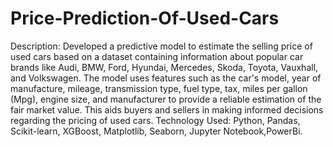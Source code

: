 # Price-Prediction-Of-Used-Cars
Description: Developed a predictive model to estimate the selling price of used cars based on a dataset containing information about popular car brands like Audi, BMW, Ford, Hyundai, Mercedes, Skoda, Toyota, Vauxhall, and Volkswagen. The model uses features such as the car's model, year of manufacture, mileage, transmission type, fuel type, tax, miles per gallon (Mpg), engine size, and manufacturer to provide a reliable estimation of the fair market value. This aids buyers and sellers in making informed decisions regarding the pricing of used cars.
Technology Used: Python, Pandas, Scikit-learn, XGBoost, Matplotlib, Seaborn, Jupyter Notebook,PowerBi.
